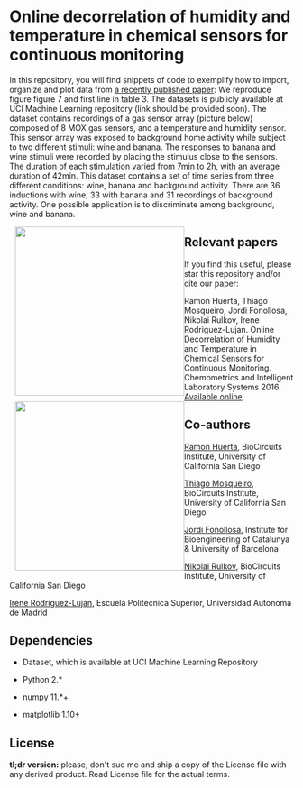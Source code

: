 Online decorrelation of humidity and temperature in chemical sensors for continuous monitoring
====

In this repository, you will find snippets of code to exemplify how to
import, organize and plot data from [a recently published paper](https://www.researchgate.net/publication/305385157_Online_decorrelation_of_humidity_and_temperature_in_chemical_sensors_for_continuous_monitoring): We reproduce figure figure 7 and first line in table 3. The datasets is publicly available at UCI Machine Learning repository (link should be provided soon). The dataset
contains recordings of a gas sensor array (picture below) composed of
8 MOX gas sensors, and a temperature and humidity sensor. This sensor
array was exposed to background home activity while subject to two
different stimuli: wine and banana. The responses to banana and wine
stimuli were recorded by placing the stimulus close to the
sensors. The duration of each stimulation varied from 7min to 2h, with
an average duration of 42min. This dataset contains a set of time
series from three different conditions: wine, banana and background
activity. There are 36 inductions with wine, 33 with banana and 31
recordings of background activity. One possible application is to
discriminate among background, wine and banana.

<img src="https://raw.githubusercontent.com/thmosqueiro/ENose-Decorr_Humdt_Temp/master/images/GasSensorArray_picture.png" width=300px style="float: left; margin: 0 0 10px 10px;" />
<img src="https://raw.githubusercontent.com/thmosqueiro/ENose-Decorr_Humdt_Temp/master/images/Sensirion.jpg" width=300px style="float: left; margin: 0 0 10px 10px;" />


Relevant papers
---

If you find this useful, please star this repository and/or cite our paper:

Ramon Huerta, Thiago Mosqueiro, Jordi Fonollosa, Nikolai Rulkov, Irene Rodriguez-Lujan. Online Decorrelation of Humidity and Temperature in Chemical Sensors for Continuous Monitoring. Chemometrics and Intelligent Laboratory Systems 2016. [Available online](https://www.researchgate.net/publication/305385157_Online_decorrelation_of_humidity_and_temperature_in_chemical_sensors_for_continuous_monitoring).


Co-authors
---

[Ramon Huerta](http://biocircuits.ucsd.edu/huerta/), BioCircuits Institute, University of California San Diego

[Thiago Mosqueiro](http://thmosqueiro.vandroiy.com), BioCircuits Institute, University of California San Diego

[Jordi Fonollosa](https://jordifonollosa.wordpress.com/), Institute for Bioengineering of Catalunya & University of Barcelona

[Nikolai Rulkov](http://biocircuits.ucsd.edu/rulkov/), BioCircuits Institute, University of California San Diego

[Irene Rodriguez-Lujan](https://sites.google.com/site/irenerodriguezlujan/), Escuela Politecnica Superior, Universidad Autonoma de Madrid


Dependencies
---

* Dataset, which is available at UCI Machine Learning Repository

* Python 2.*

* numpy 11.*+

* matplotlib 1.10+


License
---

**tl;dr version:** please, don't sue me and ship a copy of the License
  file with any derived product. Read License file for the actual
  terms.
